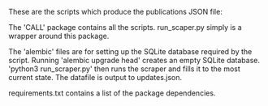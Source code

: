 These are the scripts which produce the publications JSON file:

The 'CALL' package contains all the scripts. run_scaper.py simply is a wrapper around this package. 

The 'alembic' files are for setting up the SQLite database required by the script. Running 'alembic upgrade head' creates an empty SQLite database. 'python3 run_scraper.py' then runs the scraper and fills it to the most current state. The datafile is output to updates.json. 

requirements.txt contains a list of the package dependencies. 